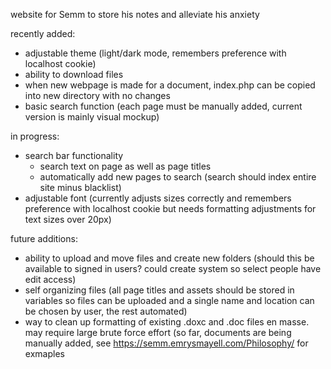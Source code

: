 website for Semm to store his notes and alleviate his anxiety

recently added:
- adjustable theme (light/dark mode, remembers preference with localhost cookie)
- ability to download files
- when new webpage is made for a document, index.php can be copied into new directory with no changes
- basic search function (each page must be manually added, current version is mainly visual mockup)

in progress:
- search bar functionality
  - search text on page as well as page titles
  - automatically add new pages to search (search should index entire site minus blacklist)
- adjustable font (currently adjusts sizes correctly and remembers preference with localhost cookie but needs formatting adjustments for text sizes over 20px)

future additions:
- ability to upload and move files and create new folders (should this be available to signed in users? could create system so select people have edit access)
- self organizing files (all page titles and assets should be stored in variables so files can be uploaded and a single name and location can be chosen by user, the rest automated)
- way to clean up formatting of existing .doxc and .doc files en masse. may require large brute force effort (so far, documents are being manually added, see https://semm.emrysmayell.com/Philosophy/ for exmaples
